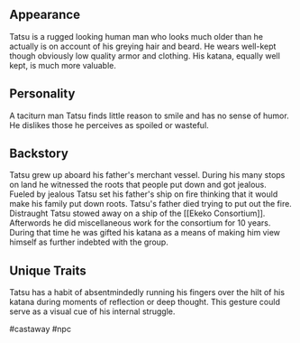 ## Appearance
Tatsu is a rugged looking human man who looks much older than he actually is on account of his greying hair and beard. He wears well-kept though obviously low quality armor and clothing. His katana, equally well kept, is much more valuable. 
<br>

## Personality
A taciturn man Tatsu finds little reason to smile and has no sense of humor. He dislikes those he perceives as spoiled or wasteful.
<br>

## Backstory
Tatsu grew up aboard his father's merchant vessel. During his many stops on land he witnessed the roots that people put down and got jealous. Fueled by jealous Tatsu set his father's ship on fire thinking that it would make his family put down roots. Tatsu's father died trying to put out the fire.
Distraught Tatsu stowed away on a ship of the [[Ekeko Consortium]]. Afterwords he did miscellaneous work for the consortium for 10 years. During that time he was gifted his katana as a means of making him view himself as further indebted with the group.
<br>
## Unique Traits
Tatsu has a habit of absentmindedly running his fingers over the hilt of his katana during moments of reflection or deep thought. This gesture could serve as a visual cue of his internal struggle.





#castaway
#npc









